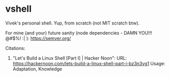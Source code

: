 # vshell
Vivek's personal shell. Yup, from scratch (not MIT scratch btw).

For mine (and your) future sanity (node dependencies - DAMN YOU!!! @#$%! :| ):
https://semver.org/

Citations:

1) "Let's Build a Linux Shell [Part I] | Hacker Noon":
        URL: https://hackernoon.com/lets-build-a-linux-shell-part-i-bz3n3vg1
        Usage: Adaptation, Knowledge